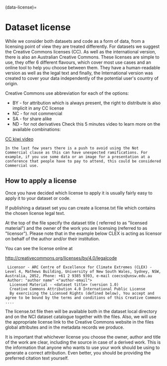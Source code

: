 (data-license)=
# Dataset license
While we consider both datasets and code as a form of data, from a licensing point of view they are treated differently. For datasets we suggest the Creative Commons licenses (CC). As well as the international version, there is also an Australian Creative Commons. These licenses are simple to use, they offer 6 different flavours, which cover most use cases and an online tool to help you choose between them. They have a human-readable version as well as the legal text and finally, the International version was created to cover your data independently of the potential user's country of origin.

Creative Commons use abbreviation for each of the options:

* BY - for attribution which is always present, the right to distribute is also implicit in any CC license
* NC - for not commercial
* SA - for share alike
* ND - for not derivatives
Check this 5 minutes video to learn more on the available combinations:

[CC kiwi video](https://creativecommons.org/about/videos/creative-commons-kiwi/)


```{warning} Non-commercial license
In the last few years there is a push to avoid using the Not Commercial clause as this can have unexpected ramifications. For example, if you use some data or an image for a presentation at a conference that people have to pay to attend, this could be considered Commercial use.
```

## How to apply a license
Once you have decided which license to apply it is usually fairly easy to apply it to your dataset or code.

If publishing a dataset set you can create a license.txt file which contains the chosen license legal text.

At the top of the file specify the dataset title ( referred to as "licensed material") and the owner of the work you are licensing (referred to as "licensor"). Please note that in the example below CLEX is acting as licensor on behalf of the author and/or their institution.

You can see the license online at

 http://creativecommons.org/licenses/by/4.0/legalcode

```{note} Example license header
 Licensor - ARC Centre of Excellence for Climate Extremes (CLEX) - Level 4, Mathews Building, University of New South Wales, Sydney, NSW, Australia, 2052, Phone: +61 2 9385 9393, e-mail coecss@unsw.edu.au
 Author: "author name" <"author-email">
  Licensed Material - <dataset title> (version 1.0)
  Creative Commons Attribution 4.0 International Public License
  By exercising the Licensed Rights (defined below), You accept and agree to be bound by the terms and conditions of this Creative Commons ....
```
The license.txt file then will be available both in the dataset local directory and on the NCI dataset catalogue together with the files. Also, we will use the appropriate license link to the Creative Commons website in the files global attributes and in the metadata records we produce.

It is important that whichever license you choose the owner, author and title of the work are clear, including the source in case of a derived work. This is the information that anyone who wants to use your work should be using to generate a correct attribution. Even better, you should be providing the preferred citation text yourself.

